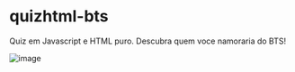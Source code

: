 # quizhtml-bts

Quiz em Javascript e HTML puro. Descubra quem voce namoraria do BTS!

![image](https://github.com/user-attachments/assets/f43fe157-867e-490b-8535-199a67f8da8e)
